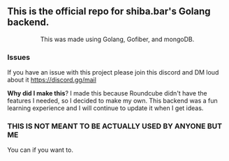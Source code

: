 ## This is the official repo for shiba.bar's Golang backend.
<center>
This was made using Golang, Gofiber, and mongoDB.
</center>

### Issues
If you have an issue with this project please join this discord and DM loud about it
https://discord.gg/mail

**Why did I make this**? I made this because Roundcube didn't have the features I needed, so I decided to make my own. This backend was a fun learning experience and I will continue to update it when I get ideas.


### THIS IS NOT MEANT TO BE ACTUALLY USED BY ANYONE BUT ME
You can if you want to.
